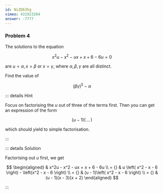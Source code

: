 ```yaml
---
id: NiZD63hg
vimeo: 431923284
answer: -7777
---
```


### Problem 4

The solutions to the equation

$$
x^2u - x^2 - ux + x + 6 - 6u = 0
$$

are $u = \alpha, x = \beta$ or $x = \gamma$, where $\alpha, \beta, \gamma$ are
all distinct.

Find the value of

$$
(\beta \gamma)^5 - \alpha
$$

<AnswerInput :answer="$frontmatter.answer" />

::: details Hint

Focus on factorising the $u$ out of three of the terms first. Then you can get
an expression of the form

$$
(u - 1)( \, \ldots \, )
$$

which should yield to simple factorisation.

:::

::: details Solution

Factorising out $u$ first, we get

$$
\begin{aligned}
& x^2u - x^2 - ux + x + 6 - 6u \\
= {} & u \left( x^2 - x - 6 \right) - \left(x^2 - x - 6 \right) \\
= {} & (u - 1)\left( x^2 - x - 6 \right) \\
= {} & (u - 1)(x - 3)(x + 2)
\end{aligned}
$$

:::
